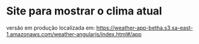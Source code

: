 # Site para mostrar o clima atual

versão em produção localizada em: https://weather-app-betha.s3.sa-east-1.amazonaws.com/weather-angularjs/index.html#/app
